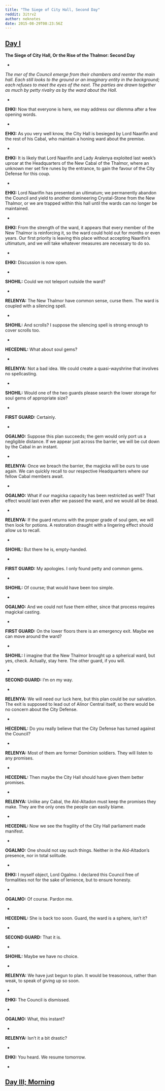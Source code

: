 ```yaml
---
title: "The Siege of City Hall, Second Day"
reddit: 3itrv2
author: neknotes
date: 2015-08-29T08:23:56Z
---
```


[Day I](https://www.reddit.com/r/teslore/comments/3injx6/the_siege_of_city_hall/)
-------


**The Siege of City Hall, Or the Rise of the Thalmor: Second Day**

-

*The mer of the Council emerge from their chambers and reenter the main hall. Each still looks to the ground or an imaginary entity in the background; each refuses to meet the eyes of the next. The parties are drawn together as much by petty rivalry as by the ward about the Hall.*

-

**EHKI:** Now that everyone is here, we may address our dilemma after a few opening words.

-

**EHKI:** As you very well know, the City Hall is besieged by Lord Naarifin and the rest of his Cabal, who maintain a honing ward about the premise.

-

**EHKI:** It is likely that Lord Naarifin and Lady Aralenya exploited last week’s uproar at the Headquarters of the New Cabal of the Thalmor, where an unknown mer set fire runes by the entrance, to gain the favour of the City Defense for this coup.

-

**EHKI:** Lord Naarifin has presented an ultimatum; we permanently abandon the Council and yield to another domineering Crystal-Stone from the New Thalmor, or we are trapped within this hall until the wards can no longer be maintained.

-

**EHKI:** From the strength of the ward, it appears that every member of the New Thalmor is reinforcing it, so the ward could hold out for months or even years. Our first priority is leaving this place without accepting Naarifin’s ultimatum, and we will take whatever measures are necessary to do so.

-

**EHKI:** Discussion is now open.

-

**SHOHIL:** Could we not teleport outside the ward?

-

**RELENYA:** The New Thalmor have common sense, curse them. The ward is coupled with a silencing spell.

-

**SHOHIL:** And scrolls? I suppose the silencing spell is strong enough to cover scrolls too.

-

**HECEDNIL:** What about soul gems?

-

**RELENYA:** Not a bad idea. We could create a quasi-wayshrine that involves no spellcasting.

-

**SHOHIL:** Would one of the two guards please search the lower storage for soul gems of appropriate size?

-

**FIRST GUARD:** Certainly.

-

**OGALMO:** Suppose this plan succeeds; the gem would only port us a negligible distance. If we appear just across the barrier, we will be cut down by the Cabal in an instant.

-

**RELENYA:** Once we breach the barrier, the magicka will be ours to use again. We can quickly recall to our respective Headquarters where our fellow Cabal members await.

-

**OGALMO:** What if our magicka capacity has been restricted as well? That effect would last even after we passed the ward, and we would all be dead.

-

**RELENYA:** If the guard returns with the proper grade of soul gem, we will then look for potions. A restoration draught with a lingering effect should allow us to recall.

-

**SHOHIL:** But there he is, empty-handed.

-

**FIRST GUARD:** My apologies. I only found petty and common gems.

-

**SHOHIL:** Of course; that would have been too simple.

-

**OGALMO:** And we could not fuse them either, since that process requires magickal casting.

-

**FIRST GUARD:** On the lower floors there is an emergency exit. Maybe we can move around the ward?

-

**SHOHIL:** I imagine that the New Thalmor brought up a spherical ward, but yes, check. Actually, stay here. The other guard, if you will.

-

**SECOND GUARD:** I’m on my way.

-

**RELENYA:** We will need our luck here, but this plan could be our salvation. The exit is supposed to lead out of Alinor Central itself, so there would be no concern about the City Defense.

-

**HECEDNIL:** Do you really believe that the City Defense has turned against the Council?

-

**RELENYA:** Most of them are former Dominion soldiers. They will listen to any promises.

-

**HECEDNIL:** Then maybe the City Hall should have given them better promises.

-

**RELENYA:** Unlike any Cabal, the Ald-Altadon must keep the promises they make. They are the only ones the people can easily blame.

-

**HECEDNIL:** Now we see the fragility of the City Hall parliament made manifest.

-

**OGALMO:** One should not say such things. Neither in the Ald-Altadon’s presence, nor in total solitude.

-

**EHKI:** I myself object, Lord Ogalmo. I declared this Council free of formalities not for the sake of lenience, but to ensure honesty.

-

**OGALMO:** Of course. Pardon me.

-

**HECEDNIL:** She is back too soon. Guard, the ward is a sphere, isn’t it?

-

**SECOND GUARD:** That it is.

-

**SHOHIL:** Maybe we have no choice.

-

**RELENYA:** We have just begun to plan. It would be treasonous, rather than weak, to speak of giving up so soon.

-

**EHKI:** The Council is dismissed.

-

**OGALMO:** What, this instant?

-

**RELENYA:** Isn’t it a bit drastic?

-

**EHKI:** You heard. We resume tomorrow.

-

[Day III; Morning](https://www.reddit.com/r/teslore/comments/3jq76k/siege_of_city_hall_third_day_morning/)
-----------

